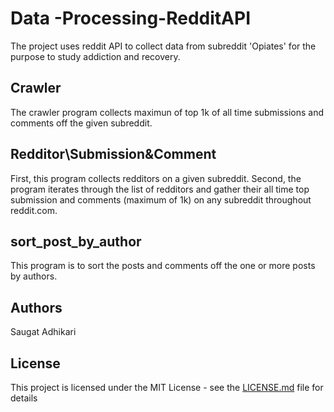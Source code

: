 # Data -Processing-RedditAPI

The project uses reddit API to collect data from subreddit 'Opiates' for the purpose to study addiction and recovery.

## Crawler

The crawler program collects maximun of top 1k of all time submissions and comments off the given subreddit.

## Redditor\Submission&Comment

First, this program collects redditors on a given subreddit. Second, the program iterates through the list of redditors and gather their all time top submission and comments (maximum of 1k) on any subreddit throughout reddit.com.

## sort_post_by_author

This program is to sort the posts and comments off the one or more posts by authors.

## Authors

Saugat Adhikari

## License

This project is licensed under the MIT License - see the [LICENSE.md](LICENSE.md) file for details

